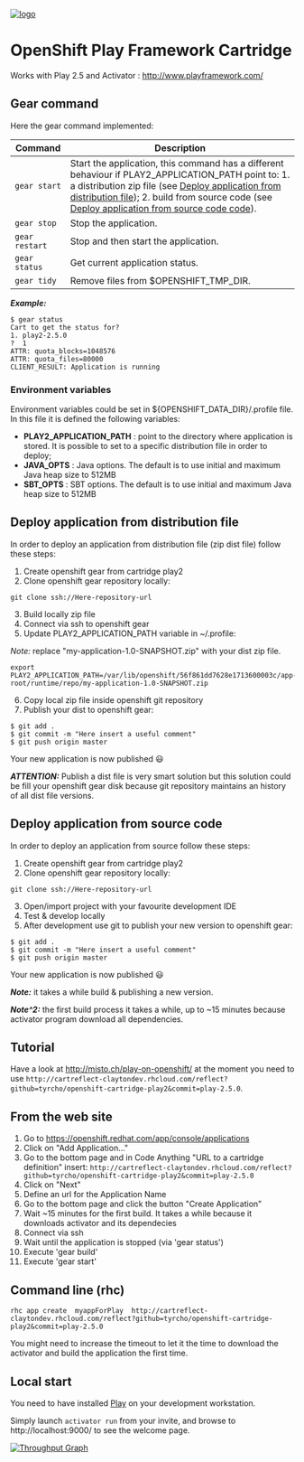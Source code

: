 [![logo](https://www.playframework.com/assets/images/logos/play_full_color.png)](http://www.playframework.com/)

# OpenShift Play Framework Cartridge
Works with Play 2.5 and Activator : http://www.playframework.com/

## Gear command
Here the gear command implemented:

| Command | Description |
| --- | --- |
| `gear start` | Start the application, this command has a different behaviour if PLAY2_APPLICATION_PATH point to: 1. a distribution zip file (see [Deploy application from distribution file](#deploy-application-from-distribution-file)); 2. build from source code (see [Deploy application from source code code](#deploy-application-from-source-code)). |
| `gear stop` | Stop the application. |
| `gear restart` | Stop and then start the application. |
| `gear status` | Get current application status. |
| `gear tidy` | Remove files from $OPENSHIFT_TMP_DIR. |

_**Example:**_
```
$ gear status
Cart to get the status for?
1. play2-2.5.0
?  1
ATTR: quota_blocks=1048576
ATTR: quota_files=80000
CLIENT_RESULT: Application is running
```

### Environment variables
Environment variables could be set in ${OPENSHIFT_DATA_DIR}/.profile file.
In this file it is defined the following variables:
  - **PLAY2_APPLICATION_PATH** : point to the directory where application is stored. It is possible to set to a specific distribution file in order to deploy;
  - **JAVA_OPTS** : Java options. The default is to use initial and maximum Java heap size to 512MB
  - **SBT_OPTS** : SBT options. The default is to use initial and maximum Java heap size to 512MB


## Deploy application from distribution file
In order to deploy an application from distribution file (zip dist file) follow these steps:
  1. Create openshift gear from cartridge play2
  2. Clone openshift gear repository locally:

  ```
  git clone ssh://Here-repository-url
  ```
  3. Build locally zip file
  4. Connect via ssh to openshift gear
  5. Update PLAY2_APPLICATION_PATH variable in ~/.profile:

  _Note:_ replace "my-application-1.0-SNAPSHOT.zip" with your dist zip file.

  ```
  export PLAY2_APPLICATION_PATH=/var/lib/openshift/56f861dd7628e1713600003c/app-root/runtime/repo/my-application-1.0-SNAPSHOT.zip
  ```
  6. Copy local zip file inside openshift git repository
  7. Publish your dist to openshift gear:

  ```
  $ git add .
  $ git commit -m "Here insert a useful comment"
  $ git push origin master
  ```

Your new application is now published :smiley:

_**ATTENTION:**_ Publish a dist file is very smart solution but this solution could be fill your openshift gear disk because git repository maintains an history of all dist file versions.

## Deploy application from source code
In order to deploy an application from source follow these steps:
  1. Create openshift gear from cartridge play2
  2. Clone openshift gear repository locally:

  ```
  git clone ssh://Here-repository-url
  ```
  3. Open/import project with your favourite development IDE
  4. Test & develop locally
  5. After development use git to publish your new version to openshift gear:

  ```
  $ git add .
  $ git commit -m "Here insert a useful comment"
  $ git push origin master
  ```

Your new application is now published :smiley:

_**Note:**_ it takes a while build & publishing a new version.

_**Note^2:**_ the first build process it takes a while, up to ~15 minutes because activator program download all dependencies.

## Tutorial
Have a look at http://misto.ch/play-on-openshift/
at the moment you need to use ```http://cartreflect-claytondev.rhcloud.com/reflect?github=tyrcho/openshift-cartridge-play2&commit=play-2.5.0```.

## From the web site

1. Go to https://openshift.redhat.com/app/console/applications
2. Click on "Add Application…"
3. Go to the bottom page and in Code Anything "URL to a cartridge definition" insert:
`http://cartreflect-claytondev.rhcloud.com/reflect?github=tyrcho/openshift-cartridge-play2&commit=play-2.5.0`
4. Click on "Next"
5. Define an url for the Application Name
6. Go to the bottom page and click the button "Create Application"
7. Wait ~15 minutes for the first build. It takes a while because it downloads activator and its dependecies
8. Connect via ssh
9. Wait until the application is stopped (via 'gear status')
10. Execute 'gear build'
11. Execute 'gear start'


## Command line (rhc)

```
rhc app create  myappForPlay  http://cartreflect-claytondev.rhcloud.com/reflect?github=tyrcho/openshift-cartridge-play2&commit=play-2.5.0
```

You might need to increase the timeout to let it the time to download the activator and build the application the first time.

## Local start

You need to have installed [Play](http://www.playframework.com/) on your development workstation.

Simply launch ```activator run``` from your invite, and browse to http://localhost:9000/ to see the welcome page.

[![Throughput Graph](https://graphs.waffle.io/tyrcho/openshift-cartridge-play2/throughput.svg)](https://waffle.io/tyrcho/openshift-cartridge-play2/metrics/throughput)
